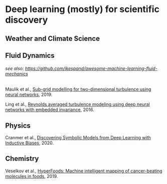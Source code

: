 # Deep learning (mostly) for scientific discovery

## Weather and Climate Science

## Fluid Dynamics

###### see also: <https://github.com/ikespand/awesome-machine-learning-fluid-mechanics>

Maulik et al., [Sub-grid modelling for two-dimensional turbulence using neural networks](https://arxiv.org/abs/1808.02983), 2019.

Ling et al., [Reynolds averaged turbulence modeling using deep neural networks with embedded invariance](https://www.cambridge.org/core/journals/journal-of-fluid-mechanics/article/abs/reynolds-averaged-turbulence-modelling-using-deep-neural-networks-with-embedded-invariance/0B280EEE89C74A7BF651C422F8FBD1EB), 2016.

## Physics

Cranmer et al., [Discovering Symbolic Models from Deep Learning with Inductive Biases](@article%7BDBLP:journals/corr/abs-2006-11287,%20author%20=%20%7BMiles%20D.%20Cranmer%20and%20Alvaro%20Sanchez%7B-%7DGonzalez%20and%20Peter%20W.%20Battaglia%20and%20Rui%20Xu%20and%20Kyle%20Cranmer%20and%20David%20N.%20Spergel%20and%20Shirley%20Ho%7D,%20title%20=%20%7BDiscovering%20Symbolic%20Models%20from%20Deep%20Learning%20with%20Inductive%20Biases%7D,%20journal%20=%20%7BCoRR%7D,%20volume%20=%20%7Babs/2006.11287%7D,%20year%20=%20%7B2020%7D,%20url%20=%20%7Bhttps://arxiv.org/abs/2006.11287%7D,%20archivePrefix%20=%20%7BarXiv%7D,%20eprint%20=%20%7B2006.11287%7D,%20timestamp%20=%20%7BSat,%2023%20Jan%202021%2001:12:30%20+0100%7D,%20biburl%20=%20%7Bhttps://dblp.org/rec/journals/corr/abs-2006-11287.bib%7D,%20bibsource%20=%20%7Bdblp%20computer%20science%20bibliography,%20https://dblp.org%7D%20%7D), 2020.

## Chemistry

Veselkov et al., [HyperFoods: Machine intelligent mapping of cancer-beating molecules in foods](https://www.nature.com/articles/s41598-019-45349-y#citeas), 2019.
